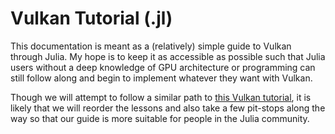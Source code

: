 # Vulkan Tutorial (.jl)

This documentation is meant as a (relatively) simple guide to Vulkan through Julia.
My hope is to keep it as accessible as possible such that Julia users without a deep knowledge of GPU architecture or programming can still follow along and begin to implement whatever they want with Vulkan.

Though we will attempt to follow a similar path to [this Vulkan tutorial](https://vulkan-tutorial.com/), it is likely that we will reorder the lessons and also take a few pit-stops along the way so that our guide is more suitable for people in the Julia community.
